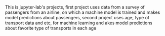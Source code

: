This is jupyter-lab's projects, first project uses data from a survey of passengers from an airline, on which a machine model is trained and makes model predictions about passengers, second project uses age, type of transport data and etc, for machine learning and akes model predictions about favorite type of transports in each age
